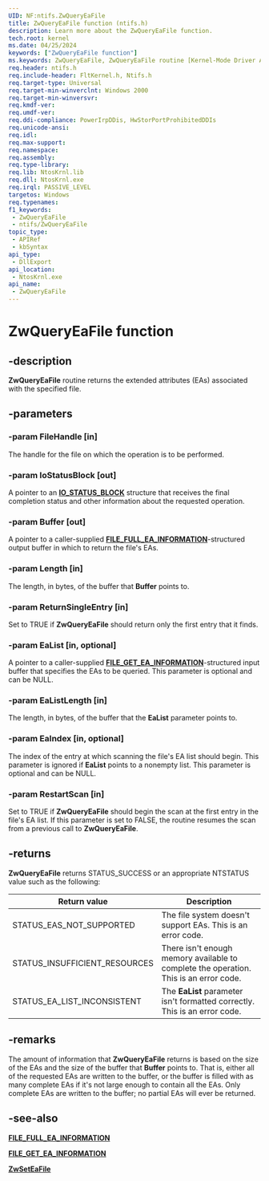 ```yaml
---
UID: NF:ntifs.ZwQueryEaFile
title: ZwQueryEaFile function (ntifs.h)
description: Learn more about the ZwQueryEaFile function.
tech.root: kernel
ms.date: 04/25/2024
keywords: ["ZwQueryEaFile function"]
ms.keywords: ZwQueryEaFile, ZwQueryEaFile routine [Kernel-Mode Driver Architecture], kernel.zwqueryeafile, ntifs/ZwQueryEaFile
req.header: ntifs.h
req.include-header: FltKernel.h, Ntifs.h
req.target-type: Universal
req.target-min-winverclnt: Windows 2000
req.target-min-winversvr: 
req.kmdf-ver: 
req.umdf-ver: 
req.ddi-compliance: PowerIrpDDis, HwStorPortProhibitedDDIs
req.unicode-ansi: 
req.idl: 
req.max-support: 
req.namespace: 
req.assembly: 
req.type-library: 
req.lib: NtosKrnl.lib
req.dll: NtosKrnl.exe
req.irql: PASSIVE_LEVEL
targetos: Windows
req.typenames: 
f1_keywords:
 - ZwQueryEaFile
 - ntifs/ZwQueryEaFile
topic_type:
 - APIRef
 - kbSyntax
api_type:
 - DllExport
api_location:
 - NtosKrnl.exe
api_name:
 - ZwQueryEaFile
---
```


# ZwQueryEaFile function

## -description

**ZwQueryEaFile** routine returns the extended attributes (EAs) associated with the specified file.

## -parameters

### -param FileHandle [in]

The handle for the file on which the operation is to be performed.

### -param IoStatusBlock [out]

A pointer to an [**IO_STATUS_BLOCK**](../wdm/ns-wdm-_io_status_block.md) structure that receives the final completion status and other information about the requested operation.

### -param Buffer [out]

A pointer to a caller-supplied [**FILE_FULL_EA_INFORMATION**](../wdm/ns-wdm-_file_full_ea_information.md)-structured output buffer in which to return the file's EAs.

### -param Length [in]

The length, in bytes, of the buffer that **Buffer** points to.

### -param ReturnSingleEntry [in]

Set to TRUE if **ZwQueryEaFile** should return only the first entry that it finds.

### -param EaList [in, optional]

A pointer to a caller-supplied [**FILE_GET_EA_INFORMATION**](ns-ntifs-_file_get_ea_information.md)-structured input buffer that specifies the EAs to be queried. This parameter is optional and can be NULL.

### -param EaListLength [in]

The length, in bytes, of the buffer that the **EaList** parameter points to.

### -param EaIndex [in, optional]

The index of the entry at which scanning the file's EA list should begin. This parameter is ignored if **EaList** points to a nonempty list. This parameter is optional and can be NULL.

### -param RestartScan [in]

Set to TRUE if **ZwQueryEaFile** should begin the scan at the first entry in the file's EA list. If this parameter is set to FALSE, the routine resumes the scan from a previous call to **ZwQueryEaFile**.

## -returns

**ZwQueryEaFile** returns STATUS_SUCCESS or an appropriate NTSTATUS value such as the following:

| Return value | Description |
| ------------ | ----------- |
| STATUS_EAS_NOT_SUPPORTED | The file system doesn't support EAs. This is an error code. |
| STATUS_INSUFFICIENT_RESOURCES | There isn't enough memory available to complete the operation. This is an error code. |
| STATUS_EA_LIST_INCONSISTENT | The **EaList** parameter isn't formatted correctly. This is an error code. |

## -remarks

The amount of information that **ZwQueryEaFile** returns is based on the size of the EAs and the size of the buffer that **Buffer** points to. That is, either all of the requested EAs are written to the buffer, or the buffer is filled with as many complete EAs if it's not large enough to contain all the EAs. Only complete EAs are written to the buffer; no partial EAs will ever be returned.

## -see-also

[**FILE_FULL_EA_INFORMATION**](../wdm/ns-wdm-_file_full_ea_information.md)

[**FILE_GET_EA_INFORMATION**](ns-ntifs-_file_get_ea_information.md)

[**ZwSetEaFile**](nf-ntifs-zwseteafile.md)
